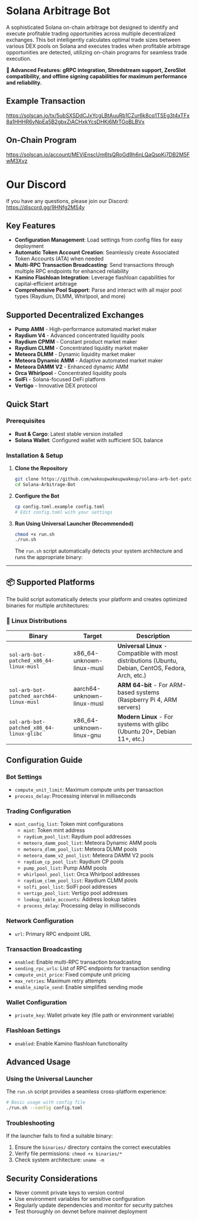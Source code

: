 # Solana Arbitrage Bot

A sophisticated Solana on-chain arbitrage bot designed to identify and execute profitable trading opportunities across multiple decentralized exchanges. This bot intelligently calculates optimal trade sizes between various DEX pools on Solana and executes trades when profitable arbitrage opportunities are detected, utilizing on-chain programs for seamless trade execution.

**🚀 Advanced Features: gRPC integration, Shredstream support, ZeroSlot compatibility, and offline signing capabilities for maximum performance and reliability.**

## Example Transaction

https://solscan.io/tx/5ubSXSDdCJxYcgLBtAuuRb1CZur6k8cq1TSEg3t4xTFx8a1HHHR6yNpEa5B2gbxZiACHxkYcsDHKj6MrTGoBLBVx

## On-Chain Program

https://solscan.io/account/MEViEnscUm6tsQRoGd9h6nLQaQspKj7DB2M5FwM3Xvz

# Our Discord

If you have any questions, please join our Discord: https://discord.gg/9HNfg2MS4y

## Key Features

- **Configuration Management**: Load settings from config files for easy deployment
- **Automatic Token Account Creation**: Seamlessly create Associated Token Accounts (ATA) when needed
- **Multi-RPC Transaction Broadcasting**: Send transactions through multiple RPC endpoints for enhanced reliability
- **Kamino Flashloan Integration**: Leverage flashloan capabilities for capital-efficient arbitrage
- **Comprehensive Pool Support**: Parse and interact with all major pool types (Raydium, DLMM, Whirlpool, and more)

## Supported Decentralized Exchanges

- **Pump AMM** - High-performance automated market maker
- **Raydium V4** - Advanced concentrated liquidity pools
- **Raydium CPMM** - Constant product market maker
- **Raydium CLMM** - Concentrated liquidity market maker
- **Meteora DLMM** - Dynamic liquidity market maker
- **Meteora Dynamic AMM** - Adaptive automated market maker
- **Meteora DAMM V2** - Enhanced dynamic AMM
- **Orca Whirlpool** - Concentrated liquidity pools
- **SolFi** - Solana-focused DeFi platform
- **Vertigo** - Innovative DEX protocol

## Quick Start

### Prerequisites

- **Rust & Cargo**: Latest stable version installed
- **Solana Wallet**: Configured wallet with sufficient SOL balance

### Installation & Setup

1. **Clone the Repository**

   ```bash
   git clone https://github.com/wakeupwakeupwakeup/solana-arb-bot-patched
   cd Solana-Arbitrage-Bot
   ```

2. **Configure the Bot**

   ```bash
   cp config.toml.example config.toml
   # Edit config.toml with your settings
   ```

3. **Run Using Universal Launcher (Recommended)**

   ```bash
   chmod +x run.sh
   ./run.sh
   ```

   The `run.sh` script automatically detects your system architecture and runs the appropriate binary:

---

## 📦 Supported Platforms

The build script automatically detects your platform and creates optimized binaries for multiple architectures:

### 🐧 Linux Distributions

| Binary                                   | Target                     | Description                                                                                           |
| ---------------------------------------- | -------------------------- | ----------------------------------------------------------------------------------------------------- |
| `sol-arb-bot-patched_x86_64-linux-musl`  | x86_64-unknown-linux-musl  | **Universal Linux** - Compatible with most distributions (Ubuntu, Debian, CentOS, Fedora, Arch, etc.) |
| `sol-arb-bot-patched_aarch64-linux-musl` | aarch64-unknown-linux-musl | **ARM 64-bit** - For ARM-based systems (Raspberry Pi 4, ARM servers)                                  |
| `sol-arb-bot-patched_x86_64-linux-glibc` | x86_64-unknown-linux-gnu   | **Modern Linux** - For systems with glibc (Ubuntu 20+, Debian 11+, etc.)                              |

## Configuration Guide

### Bot Settings

- `compute_unit_limit`: Maximum compute units per transaction
- `process_delay`: Processing interval in milliseconds

### Trading Configuration

- `mint_config_list`: Token mint configurations
  - `mint`: Token mint address
  - `raydium_pool_list`: Raydium pool addresses
  - `meteora_damm_pool_list`: Meteora Dynamic AMM pools
  - `meteora_dlmm_pool_list`: Meteora DLMM pools
  - `meteora_damm_v2_pool_list`: Meteora DAMM V2 pools
  - `raydium_cp_pool_list`: Raydium CP pools
  - `pump_pool_list`: Pump AMM pools
  - `whirlpool_pool_list`: Orca Whirlpool addresses
  - `raydium_clmm_pool_list`: Raydium CLMM pools
  - `solfi_pool_list`: SolFi pool addresses
  - `vertigo_pool_list`: Vertigo pool addresses
  - `lookup_table_accounts`: Address lookup tables
  - `process_delay`: Processing delay in milliseconds

### Network Configuration

- `url`: Primary RPC endpoint URL

### Transaction Broadcasting

- `enabled`: Enable multi-RPC transaction broadcasting
- `sending_rpc_urls`: List of RPC endpoints for transaction sending
- `compute_unit_price`: Fixed compute unit pricing
- `max_retries`: Maximum retry attempts
- `enable_simple_send`: Enable simplified sending mode

### Wallet Configuration

- `private_key`: Wallet private key (file path or environment variable)

### Flashloan Settings

- `enabled`: Enable Kamino flashloan functionality

## Advanced Usage

### Using the Universal Launcher

The `run.sh` script provides a seamless cross-platform experience:

```bash
# Basic usage with config file
./run.sh --config config.toml
```

### Troubleshooting

If the launcher fails to find a suitable binary:

1. Ensure the `binaries/` directory contains the correct executables
2. Verify file permissions: `chmod +x binaries/*`
3. Check system architecture: `uname -m`

## Security Considerations

- Never commit private keys to version control
- Use environment variables for sensitive configuration
- Regularly update dependencies and monitor for security patches
- Test thoroughly on devnet before mainnet deployment
